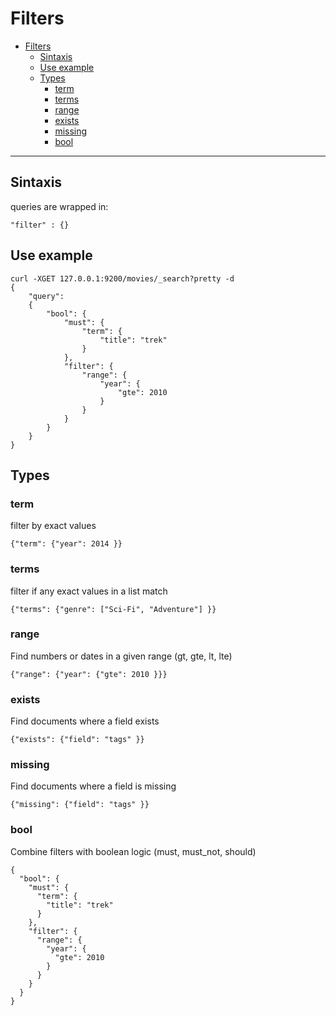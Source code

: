 # Filters
- [Filters](#filters)
  - [Sintaxis](#sintaxis)
  - [Use example](#use-example)
  - [Types](#types)
    - [term](#term)
    - [terms](#terms)
    - [range](#range)
    - [exists](#exists)
    - [missing](#missing)
    - [bool](#bool)
***
## Sintaxis
queries are wrapped in:
```shell
"filter" : {}
```
## Use example
```shell
curl -XGET 127.0.0.1:9200/movies/_search?pretty -d
{
	"query":
	{
		"bool": {
			"must": {
				"term": {
					"title": "trek"
				}
			},
			"filter": {
				"range": {
					"year": {
						"gte": 2010
					}
				}
			}
		}
	}
} 
```

## Types
### term
filter by exact values
```shell
{"term": {"year": 2014 }}
```
### terms
filter if any exact values in a list match
```shell
{"terms": {"genre": ["Sci-Fi", "Adventure"] }}
```
### range
Find numbers or dates in a given range (gt, gte, lt, lte)
```shell
{"range": {"year": {"gte": 2010 }}}
```
### exists
Find documents where a field exists
```shell
{"exists": {"field": "tags" }}
```
### missing
Find documents where a field is missing
```shell
{"missing": {"field": "tags" }}
```
### bool
Combine filters with boolean logic (must, must_not, should)
```shell
{
  "bool": {
    "must": {
      "term": {
        "title": "trek"
      }
    },
    "filter": {
      "range": {
        "year": {
          "gte": 2010
        }
      }
    }
  }
}
```